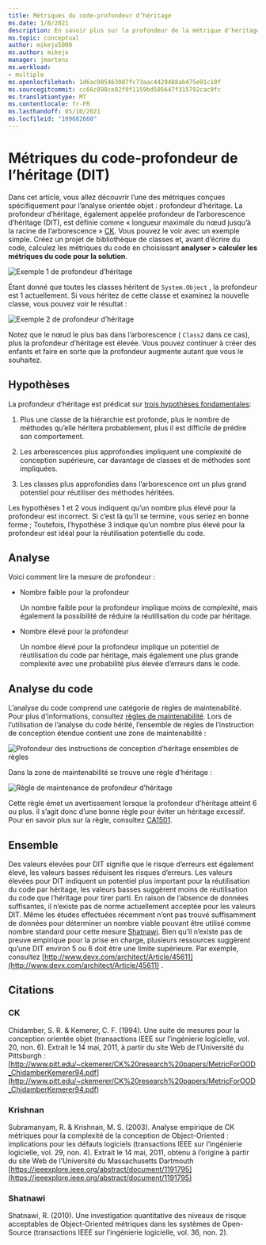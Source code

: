 ```yaml
---
title: Métriques du code-profondeur d’héritage
ms.date: 1/8/2021
description: En savoir plus sur la profondeur de la métrique d’héritage pour les métriques du code dans Visual Studio.
ms.topic: conceptual
author: mikejo5000
ms.author: mikejo
manager: jmartens
ms.workload:
- multiple
ms.openlocfilehash: 1d6ac085463087fc73aac4429488ab475e91c10f
ms.sourcegitcommit: cc66c898ce82f9f1159bd505647f315792cac9fc
ms.translationtype: MT
ms.contentlocale: fr-FR
ms.lasthandoff: 05/10/2021
ms.locfileid: "109682660"
---
```

# <a name="code-metrics---depth-of-inheritance-dit"></a>Métriques du code-profondeur de l’héritage (DIT)

Dans cet article, vous allez découvrir l’une des métriques conçues spécifiquement pour l’analyse orientée objet : profondeur d’héritage. La profondeur d’héritage, également appelée profondeur de l’arborescence d’héritage (DIT), est définie comme « longueur maximale du nœud jusqu’à la racine de l’arborescence » [CK](#ck). Vous pouvez le voir avec un exemple simple. Créez un projet de bibliothèque de classes et, avant d’écrire du code, calculez les métriques du code en choisissant **analyser > calculer les métriques du code pour la solution**.

![Exemple 1 de profondeur d’héritage](media/depth-of-inheritance-example-1.png)

Étant donné que toutes les classes héritent de `System.Object` , la profondeur est 1 actuellement. Si vous héritez de cette classe et examinez la nouvelle classe, vous pouvez voir le résultat :

![Exemple 2 de profondeur d’héritage](media/depth-of-inheritance-example-2.png)

Notez que le nœud le plus bas dans l’arborescence ( `Class2` dans ce cas), plus la profondeur d’héritage est élevée. Vous pouvez continuer à créer des enfants et faire en sorte que la profondeur augmente autant que vous le souhaitez.

## <a name="assumptions"></a>Hypothèses

La profondeur d’héritage est prédicat sur [trois hypothèses fondamentales](#ck):

1. Plus une classe de la hiérarchie est profonde, plus le nombre de méthodes qu’elle héritera probablement, plus il est difficile de prédire son comportement.

2. Les arborescences plus approfondies impliquent une complexité de conception supérieure, car davantage de classes et de méthodes sont impliquées.

3. Les classes plus approfondies dans l’arborescence ont un plus grand potentiel pour réutiliser des méthodes héritées.

Les hypothèses 1 et 2 vous indiquent qu’un nombre plus élevé pour la profondeur est incorrect. Si c’est là qu’il se termine, vous seriez en bonne forme ; Toutefois, l’hypothèse 3 indique qu’un nombre plus élevé pour la profondeur est idéal pour la réutilisation potentielle du code.

## <a name="analysis"></a>Analyse

Voici comment lire la mesure de profondeur :

- Nombre faible pour la profondeur

  Un nombre faible pour la profondeur implique moins de complexité, mais également la possibilité de réduire la réutilisation du code par héritage.

- Nombre élevé pour la profondeur

  Un nombre élevé pour la profondeur implique un potentiel de réutilisation du code par héritage, mais également une plus grande complexité avec une probabilité plus élevée d’erreurs dans le code.

## <a name="code-analysis"></a>Analyse du code

L’analyse du code comprend une catégorie de règles de maintenabilité. Pour plus d’informations, consultez [règles de maintenabilité](/dotnet/fundamentals/code-analysis/quality-rules/maintainability-warnings). Lors de l’utilisation de l’analyse du code hérité, l’ensemble de règles de l’instruction de conception étendue contient une zone de maintenabilité :

![Profondeur des instructions de conception d’héritage ensembles de règles](media/depth-of-inheritance-design-guidelines.png)

Dans la zone de maintenabilité se trouve une règle d’héritage :

![Règle de maintenance de profondeur d’héritage](media/depth-of-inheritance-maintainability-rule.png)

Cette règle émet un avertissement lorsque la profondeur d’héritage atteint 6 ou plus. il s’agit donc d’une bonne règle pour éviter un héritage excessif. Pour en savoir plus sur la règle, consultez [CA1501](/dotnet/fundamentals/code-analysis/quality-rules/ca1501).

## <a name="putting-it-all-together"></a>Ensemble

Des valeurs élevées pour DIT signifie que le risque d’erreurs est également élevé, les valeurs basses réduisent les risques d’erreurs. Les valeurs élevées pour DIT indiquent un potentiel plus important pour la réutilisation du code par héritage, les valeurs basses suggèrent moins de réutilisation du code que l’héritage pour tirer parti. En raison de l’absence de données suffisantes, il n’existe pas de norme actuellement acceptée pour les valeurs DIT. Même les études effectuées récemment n’ont pas trouvé suffisamment de données pour déterminer un nombre viable pouvant être utilisé comme nombre standard pour cette mesure [Shatnawi](#shatnawi). Bien qu’il n’existe pas de preuve empirique pour la prise en charge, plusieurs ressources suggèrent qu’une DIT environ 5 ou 6 doit être une limite supérieure. Par exemple, consultez [http://www.devx.com/architect/Article/45611](http://www.devx.com/architect/Article/45611) .

## <a name="citations"></a>Citations

### <a name="ck"></a>CK

Chidamber, S. R. & Kemerer, C. F. (1994). Une suite de mesures pour la conception orientée objet (transactions IEEE sur l’ingénierie logicielle, vol. 20, non. 6). Extrait le 14 mai, 2011, à partir du site Web de l’Université du Pittsburgh : [http://www.pitt.edu/~ckemerer/CK%20research%20papers/MetricForOOD_ChidamberKemerer94.pdf](http://www.pitt.edu/~ckemerer/CK%20research%20papers/MetricForOOD_ChidamberKemerer94.pdf)

### <a name="krishnan"></a>Krishnan

Subramanyam, R. & Krishnan, M. S. (2003). Analyse empirique de CK métriques pour la complexité de la conception de Object-Oriented : implications pour les défauts logiciels (transactions IEEE sur l’ingénierie logicielle, vol. 29, non. 4). Extrait le 14 mai, 2011, obtenu à l’origine à partir du site Web de l’Université du Massachusetts Dartmouth [https://ieeexplore.ieee.org/abstract/document/1191795](https://ieeexplore.ieee.org/abstract/document/1191795)

### <a name="shatnawi"></a>Shatnawi

Shatnawi, R. (2010). Une investigation quantitative des niveaux de risque acceptables de Object-Oriented métriques dans les systèmes de Open-Source (transactions IEEE sur l’ingénierie logicielle, vol. 36, non. 2).